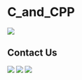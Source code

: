 # C_and_CPP

[![](https://img.shields.io/badge/C&CPP-VsCode-white)](https://youtu.be/pgIYUdyb7S8)

Contact Us
-------------
[![](https://img.shields.io/badge/E-Mail-yellow)](mailto:aKaReZa75@gmail.com)
[![](https://img.shields.io/badge/You-Tube-red)](https://www.youtube.com/@aKaReZa75)
[![](https://img.shields.io/badge/Linked-in-blue)](https://www.linkedin.com/in/akareza75)

